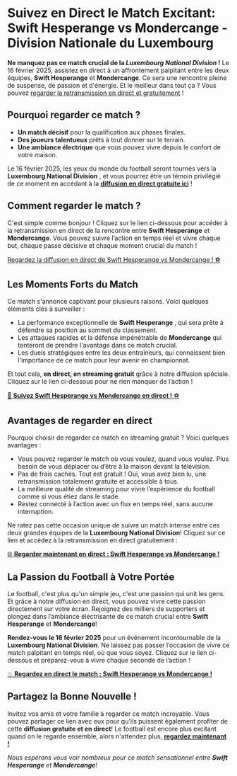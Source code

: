 # Suivez en Direct le Match Excitant: **Swift Hesperange vs Mondercange** - Division Nationale du Luxembourg

**Ne manquez pas ce match crucial de la _Luxembourg National Division_ !** Le 16 février 2025, assistez en direct à un affrontement palpitant entre les deux équipes, **Swift Hesperange** et **Mondercange**. Ce sera une rencontre pleine de suspense, de passion et d'énergie. Et le meilleur dans tout ça ? Vous pouvez <u>regarder la retransmission en direct et gratuitement</u> !

## Pourquoi regarder ce match ?

- **Un match décisif** pour la qualification aux phases finales.
- **Des joueurs talentueux** prêts à tout donner sur le terrain.
- **Une ambiance électrique** que vous pouvez vivre depuis le confort de votre maison.

Le 16 février 2025, les yeux du monde du football seront tournés vers la **Luxembourg National Division** , et vous pourrez être un témoin privilégié de ce moment en accédant à la [**diffusion en direct gratuite ici**](https://tinyurl.com/livestreamfreeo?st=Swift+Hesperange+vs+Mondercange&si=ghc) !

## Comment regarder le match ?

C'est simple comme bonjour ! Cliquez sur le lien ci-dessous pour accéder à la retransmission en direct de la rencontre entre **Swift Hesperange** et **Mondercange**. Vous pouvez suivre l’action en temps réel et vivre chaque but, chaque passe décisive et chaque moment crucial du match !

[Regardez la diffusion en direct de Swift Hesperange vs Mondercange ! ⚽️](https://tinyurl.com/livestreamfreeo?st=Swift+Hesperange+vs+Mondercange&si=ghc)

## Les Moments Forts du Match

Ce match s'annonce captivant pour plusieurs raisons. Voici quelques éléments clés à surveiller :

- La performance exceptionnelle de **Swift Hesperange** , qui sera prête à défendre sa position au sommet du classement.
- Les attaques rapides et la défense impénétrable de **Mondercange** qui tenteront de prendre l'avantage dans ce match crucial.
- Les duels stratégiques entre les deux entraîneurs, qui connaissent bien l'importance de ce match pour leur avenir en championnat.

Et tout cela, **en direct, en streaming gratuit** grâce à notre diffusion spéciale. Cliquez sur le lien ci-dessous pour ne rien manquer de l’action !

[🔴 **Suivez Swift Hesperange vs Mondercange en direct !** ⚽](https://tinyurl.com/livestreamfreeo?st=Swift+Hesperange+vs+Mondercange&si=ghc)

## Avantages de regarder en direct

Pourquoi choisir de regarder ce match en streaming gratuit ? Voici quelques avantages :

- Vous pouvez regarder le match où vous voulez, quand vous voulez. Plus besoin de vous déplacer ou d’être à la maison devant la télévision.
- Pas de frais cachés. Tout est gratuit ! Oui, vous avez bien lu, une retransmission totalement gratuite et accessible à tous.
- La meilleure qualité de streaming pour vivre l’expérience du football comme si vous étiez dans le stade.
- Restez connecté à l’action avec un flux en temps réel, sans aucune interruption.

Ne ratez pas cette occasion unique de suivre un match intense entre ces deux grandes équipes de la **Luxembourg National Division**! Cliquez sur ce lien et accédez à la retransmission en direct gratuitement :

[🌐 **Regarder maintenant en direct : Swift Hesperange vs Mondercange !**](https://tinyurl.com/livestreamfreeo?st=Swift+Hesperange+vs+Mondercange&si=ghc)

## La Passion du Football à Votre Portée

Le football, c'est plus qu'un simple jeu, c'est une passion qui unit les gens. Et grâce à notre diffusion en direct, vous pouvez vivre cette passion directement sur votre écran. Rejoignez des milliers de supporters et plongez dans l’ambiance électrisante de ce match crucial entre **Swift Hesperange** et **Mondercange**!

**Rendez-vous le 16 février 2025** pour un événement incontournable de la **Luxembourg National Division**. Ne laissez pas passer l’occasion de vivre ce match palpitant en temps réel, où que vous soyez. Cliquez sur le lien ci-dessous et préparez-vous à vivre chaque seconde de l’action !

[💥 **Regardez en direct le match : Swift Hesperange vs Mondercange !**](https://tinyurl.com/livestreamfreeo?st=Swift+Hesperange+vs+Mondercange&si=ghc)

## Partagez la Bonne Nouvelle !

Invitez vos amis et votre famille à regarder ce match incroyable. Vous pouvez partager ce lien avec eux pour qu'ils puissent également profiter de cette **diffusion gratuite et en direct**! Le football est encore plus excitant quand on le regarde ensemble, alors n'attendez plus, [**regardez maintenant !**](https://tinyurl.com/livestreamfreeo?st=Swift+Hesperange+vs+Mondercange&si=ghc)

_Nous espérons vous voir nombreux pour ce match sensationnel entre **Swift Hesperange** et **Mondercange**!_
